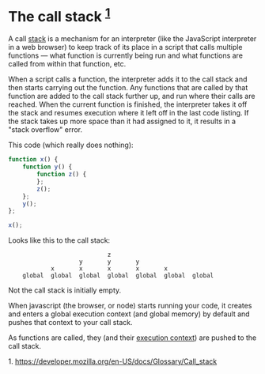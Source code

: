 # The call stack <sup>[1](#callStack)</sup>

A call [stack](https://en.wikipedia.org/wiki/Stack_(abstract_data_type)) is a mechanism for an interpreter (like the JavaScript interpreter in a web browser) to keep track of its place in a script that calls multiple functions — what function is currently being run and what functions are called from within that function, etc.

When a script calls a function, the interpreter adds it to the call stack and then starts carrying out the function.
Any functions that are called by that function are added to the call stack further up, and run where their calls are reached.
When the current function is finished, the interpreter takes it off the stack and resumes execution where it left off in the last code listing.
If the stack takes up more space than it had assigned to it, it results in a "stack overflow" error.

This code (which really does nothing):

```javaScript
function x() {
    function y() {
        function z() {
        };
        z();
    };
    y();
};

x();
```

Looks like this to the call stack:
```
                            z
                    y       y       y
            x       x       x       x       x
    global  global  global  global  global  global  global  
```
Not the call stack is initially empty.

When javascript (the browser, or node) starts running your code, it creates and enters a global execution context (and global memory) by default and pushes that context to your call stack. 

As functions are called, they (and their [execution context](./execution-context.md)) are pushed to the call stack.

<a name="callStack">1. https://developer.mozilla.org/en-US/docs/Glossary/Call_stack</a>
